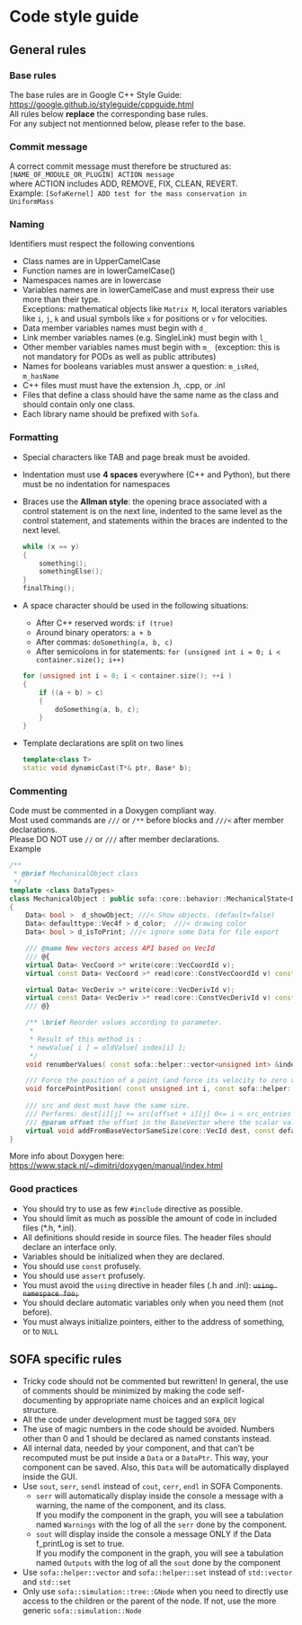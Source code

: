 # Code style guide

## General rules

### Base rules
The base rules are in Google C++ Style Guide: https://google.github.io/styleguide/cppguide.html   
All rules below **replace** the corresponding base rules.  
For any subject not mentionned below, please refer to the base.

### Commit message
A correct commit message must therefore be structured as:  
`[NAME_OF_MODULE_OR_PLUGIN] ACTION message`  
where ACTION includes ADD, REMOVE, FIX, CLEAN, REVERT.  
Example: `[SofaKernel] ADD test for the mass conservation in UniformMass` 

### Naming
Identifiers must respect the following conventions
- Class names are in UpperCamelCase
- Function names are in lowerCamelCase()
- Namespaces names are in lowercase
- Variables names are in lowerCamelCase and must express their use more than their type.  
Exceptions:  mathematical objects like `Matrix M`, local iterators variables like `i`, `j`, `k`  and usual symbols like `x` for positions or `v` for velocities.
- Data member variables names must begin with `d_`
- Link member variables names (e.g. SingleLink) must begin with `l_`
- Other member variables names must begin with `m_ `(exception: this is not mandatory for PODs as well as public attributes)
- Names for booleans variables must answer a question: `m_isRed`, `m_hasName`
- C++ files must must have the extension .h, .cpp, or .inl
- Files that define a class should have the same name as the class and should contain only one class.
- Each library name should be prefixed with `Sofa`.

### Formatting
- Special characters like TAB and page break must be avoided.
- Indentation must use **4 spaces** everywhere (C++ and Python), but there must be no indentation for namespaces
- Braces use the **Allman style**: the opening brace associated with a control statement is on the next line, indented to the same level as the control statement, and statements within the braces are indented to the next level.
    ```cpp
    while (x == y)
    {
        something();
        somethingElse();
    }
    finalThing();
    ```
- A space character should be used in the following situations:
    - After C++ reserved words: `if (true)`
    - Around binary operators: `a + b`
    - After commas: `doSomething(a, b, c)`
    - After semicolons in for statements: `for (unsigned int i = 0; i < container.size(); i++)`
    ```cpp
    for (unsigned int i = 0; i < container.size(); ++i )
    {
        if ((a + b) > c)
        {
            doSomething(a, b, c);
        }
    }
    ```

- Template declarations are split on two lines
    ```cpp
    template<class T>
    static void dynamicCast(T*& ptr, Base* b);
    ```

### Commenting
Code must be commented in a Doxygen compliant way.  
Most used commands are `///` or `/**` before blocks and `///<` after member declarations.  
Please DO NOT use `//` or `///` after member declarations.  
Example  
```cpp
/**
 * @brief MechanicalObject class
 */
template <class DataTypes>
class MechanicalObject : public sofa::core::behavior::MechanicalState<DataTypes>
{
    Data< bool >  d_showObject; ///< Show objects. (default=false)
    Data< defaulttype::Vec4f > d_color;  ///< drawing color
    Data< bool > d_isToPrint; ///< ignore some Data for file export

    /// @name New vectors access API based on VecId
    /// @{
    virtual Data< VecCoord >* write(core::VecCoordId v);
    virtual const Data< VecCoord >* read(core::ConstVecCoordId v) const;

    virtual Data< VecDeriv >* write(core::VecDerivId v);
    virtual const Data< VecDeriv >* read(core::ConstVecDerivId v) const;
    /// @}

    /** \brief Reorder values according to parameter.
     *
     * Result of this method is :
     * newValue[ i ] = oldValue[ index[i] ];
     */
    void renumberValues( const sofa::helper::vector<unsigned int> &index );

    /// Force the position of a point (and force its velocity to zero value)
    void forcePointPosition( const unsigned int i, const sofa::helper::vector< double >& m_x);
    
    /// src and dest must have the same size.
    /// Performs: dest[i][j] += src[offset + i][j] 0<= i < src_entries  0<= j < 3 (for 3D objects) 0 <= j < 2 (for 2D objects)
    /// @param offset the offset in the BaseVector where the scalar values will be used. It will be updated to the first scalar value after the ones used by this operation when this method returns
    virtual void addFromBaseVectorSameSize(core::VecId dest, const defaulttype::BaseVector* src, unsigned int &offset);
}
```      
More info about Doxygen here: https://www.stack.nl/~dimitri/doxygen/manual/index.html 

### Good practices
- You should try to use as few `#include` directive as possible.
- You should limit as much as possible the amount of code in included files (*.h, *.inl).
- All definitions should reside in source files. The header files should declare an interface only.
- Variables should be initialized when they are declared.
- You should use `const` profusely.
- You should use `assert` profusely.
- You must avoid the `using` directive in header files (.h and .inl): ~~`using namespace foo;`~~
- You should declare automatic variables only when you need them (not before).
- You must always initialize pointers, either to the address of something, or to `NULL`


## SOFA specific rules
- Tricky code should not be commented but rewritten! In general, the use of comments should be minimized by making the code self-documenting by appropriate name choices and an explicit logical structure.
- All the code under development must be tagged `SOFA_DEV`
- The use of magic numbers in the code should be avoided. Numbers other than 0 and 1 should be declared as named constants instead.
- All internal data, needed by your component, and that can’t be recomputed must be put inside a `Data` or a `DataPtr`. This way, your component can be saved. Also, this `Data` will be automatically displayed inside the GUI.
- Use `sout`, `serr`, `sendl` instead of `cout`, `cerr`, `endl` in SOFA Components.
    - `serr` will automatically display inside the console a message with a warning, the name of the component, and its class.  
    If you modify the component in the graph, you will see a tabulation named `Warnings` with the log of all the `serr` done by the component.
    - `sout` will display inside the console a message ONLY if the Data f_printLog is set to true.  
    If you modify the component in the graph, you will see a tabulation named `Outputs` with the log of all the `sout` done by the component
- Use `sofa::helper::vector` and `sofa::helper::set` instead of `std::vector` and `std::set`
- Only use `sofa::simulation::tree::GNode` when you need to directly use access to the children or the parent of the node. If not, use the more generic `sofa::simulation::Node`

